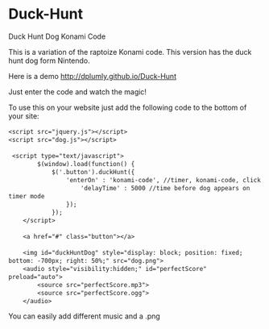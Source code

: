 Duck-Hunt
=========

Duck Hunt Dog Konami Code


This is a variation of the raptoize Konami code. This version has the duck hunt dog form Nintendo.

Here is a demo http://dplumly.github.io/Duck-Hunt

Just enter the code and watch the magic!

To use this on your website just add the following code to the bottom of your site:

    <script src="jquery.js"></script>
    <script src="dog.js"></script>
    
     <script type="text/javascript">
            $(window).load(function() {
                $('.button').duckHunt({
                    'enterOn' : 'konami-code', //timer, konami-code, click
                        'delayTime' : 5000 //time before dog appears on timer mode
                    });
                });
        </script>

        <a href="#" class="button"></a>
    
        <img id="duckHuntDog" style="display: block; position: fixed; bottom: -700px; right: 50%;" src="dog.png">
        <audio style="visibility:hidden;" id="perfectScore" preload="auto">
            <source src="perfectScore.mp3">
            <source src="perfectScore.ogg">
        </audio>

You can easily add different music and a .png
